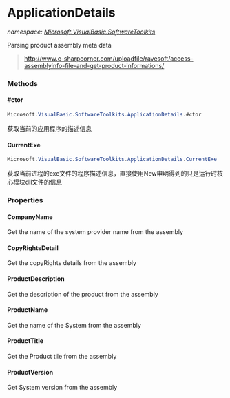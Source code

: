 ﻿# ApplicationDetails
_namespace: <a href="#" onClick="load('/docs/Microsoft.VisualBasic.SoftwareToolkits/index.md')">Microsoft.VisualBasic.SoftwareToolkits</a>_

Parsing product assembly meta data

> 
>  http://www.c-sharpcorner.com/uploadfile/ravesoft/access-assemblyinfo-file-and-get-product-informations/
>  


### Methods

#### #ctor
```csharp
Microsoft.VisualBasic.SoftwareToolkits.ApplicationDetails.#ctor
```
获取当前的应用程序的描述信息

#### CurrentExe
```csharp
Microsoft.VisualBasic.SoftwareToolkits.ApplicationDetails.CurrentExe
```
获取当前进程的exe文件的程序描述信息，直接使用New申明得到的只是运行时核心模块dll文件的信息


### Properties

#### CompanyName
Get the name of the system provider name from the assembly
#### CopyRightsDetail
Get the copyRights details from the assembly
#### ProductDescription
Get the description of the product from the assembly
#### ProductName
Get the name of the System from the assembly
#### ProductTitle
Get the Product tile from the assembly
#### ProductVersion
Get System version from the assembly

